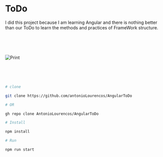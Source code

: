 # ToDo

I did this project because I am learning Angular and there is nothing better than our ToDo to learn the methods and practices of FrameWork structure.

<br />
<br />
<br />

![Print](https://imgur.com/yiKBdi8.png)

<br />
<br />
<br />

```sh
# clone

git clone https://github.com/antonioLourencos/AngularToDo

# OR

gh repo clone AntonioLourencos/AngularToDo
```

```sh
# Install

npm install

```

```sh
# Run

npm run start

```

